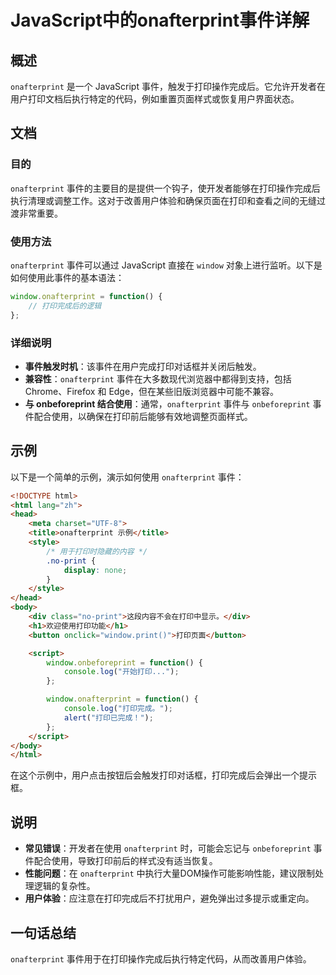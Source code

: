 <!--
Meta Description: # JavaScript中的onafterprint事件详解 ## 概述 `onafterprint` 是一个 JavaScript 事件，触发于打印操作完成后。它允许开发者在用户打印文档后执行特定的代码，例如重置页面样式或恢复用户界面状态。 ## 文档 ### 目的 `onafterprint` ...
Meta Keywords: onafterprint, window, onbeforeprint, html, javascript
-->

# JavaScript中的onafterprint事件详解

## 概述
`onafterprint` 是一个 JavaScript 事件，触发于打印操作完成后。它允许开发者在用户打印文档后执行特定的代码，例如重置页面样式或恢复用户界面状态。

## 文档
### 目的
`onafterprint` 事件的主要目的是提供一个钩子，使开发者能够在打印操作完成后执行清理或调整工作。这对于改善用户体验和确保页面在打印和查看之间的无缝过渡非常重要。

### 使用方法
`onafterprint` 事件可以通过 JavaScript 直接在 `window` 对象上进行监听。以下是如何使用此事件的基本语法：

```javascript
window.onafterprint = function() {
    // 打印完成后的逻辑
};
```

### 详细说明
- **事件触发时机**：该事件在用户完成打印对话框并关闭后触发。
- **兼容性**：`onafterprint` 事件在大多数现代浏览器中都得到支持，包括 Chrome、Firefox 和 Edge，但在某些旧版浏览器中可能不兼容。
- **与 onbeforeprint 结合使用**：通常，`onafterprint` 事件与 `onbeforeprint` 事件配合使用，以确保在打印前后能够有效地调整页面样式。

## 示例
以下是一个简单的示例，演示如何使用 `onafterprint` 事件：

```html
<!DOCTYPE html>
<html lang="zh">
<head>
    <meta charset="UTF-8">
    <title>onafterprint 示例</title>
    <style>
        /* 用于打印时隐藏的内容 */
        .no-print {
            display: none;
        }
    </style>
</head>
<body>
    <div class="no-print">这段内容不会在打印中显示。</div>
    <h1>欢迎使用打印功能</h1>
    <button onclick="window.print()">打印页面</button>

    <script>
        window.onbeforeprint = function() {
            console.log("开始打印...");
        };

        window.onafterprint = function() {
            console.log("打印完成。");
            alert("打印已完成！");
        };
    </script>
</body>
</html>
```

在这个示例中，用户点击按钮后会触发打印对话框，打印完成后会弹出一个提示框。

## 说明
- **常见错误**：开发者在使用 `onafterprint` 时，可能会忘记与 `onbeforeprint` 事件配合使用，导致打印前后的样式没有适当恢复。
- **性能问题**：在 `onafterprint` 中执行大量DOM操作可能影响性能，建议限制处理逻辑的复杂性。
- **用户体验**：应注意在打印完成后不打扰用户，避免弹出过多提示或重定向。

## 一句话总结
`onafterprint` 事件用于在打印操作完成后执行特定代码，从而改善用户体验。